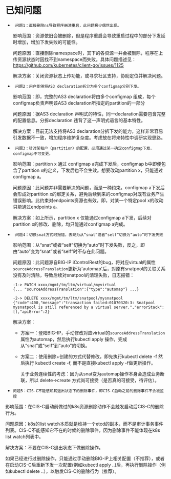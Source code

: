 # 已知问题

* ` 问题1：直接删除ns导致程序崩溃重启，此问题极少偶然出现。`

   影响范围：资源依旧会被删除，但是程序重启会导致重启过程中的部分下发延时增加，增加下发失败的可能性。

   问题原因：直接删除namespace时，其下的各资源一并会被删除，程序在上传资源状态时因找不到namespace而失败。具体问题描述见：https://github.com/kubernetes/client-go/issues/1125

   解决方案：关闭资源状态上传功能，或寻求社区支持，协助定位并解决问题。


* ` 问题2：用户能够将AS3 declaration拆分为多个configmap分别下发。`

   影响范围：即，完整的AS3 declaration将由多个configmap 组成，每个configmap负责声明该AS3 declaration所指定的partition的一部分

   问题原因：据AS3 declaration 声明式的特性，同一declaration需要包含完整的配置信息。分拆declaration 违背了这一声明式语言的基本特性。

   解决方案：目前无法支持将AS3 declaration分拆下发的能力，这样非常容易引发数据不一致，增加程序维护复杂度。考虑放在将来特性中调研实现思路。


* ` 问题3：针对某租户（partition）的配置，必须通过某一确定configmap下发，configmap不可变更。`

   影响范围：partition x 通过 configmap a完成下发后，configmap b中即便包含了partition x的定义，下发后也不会生效。想要改动partition x，只能通过 configmap a。

   问题原因：此问题并非需要解决的问题，而是一种约束。configmap a下发后会形成对partition x的绑定关系，避免后续到来的configmap对既有业务产生错误影响。此约束对endpoints资源也有效，即，对某一个特定pool x的改动只能通过endpoints a。

   解决方案：如上所示，partition x 仅能通过configmap a下发，后续对partition x的修改、删除，均只能通过configmap a完成。
   
* ` 问题4：切换snat方式时报错，表现为从“snat”或者“self”切换为“auto”时下发失败`

  影响范围：从“snat”或者“self”切换为“auto”时下发失败，反之，即由“auto”变为“snat”或者“self”时不存在此问题。

  问题原因：此问题源自BIG-IP iControlRest的bug，将对应virtual的属性`sourceAddressTranslation`更新为'automap'后，对原有snatpool的关联关系没有及时清除，导致后续对snatpool的清理失败，日志报错：
  
  ```
  -1-> PATCH xxxx/mgmt/tm/ltm/virtual/myvirtual
  {... "sourceAddressTranslation":{"type":"automap"} ...}

  -2-> DELETE xxxx/mgmt/tm/ltm/snatpool/mysnatpool
  {"code":400,"message":"transaction failed:01070320:3: Snatpool mysnatpool is still referenced by a virtual server.","errorStack":[],"apiError":2}
  ```

  解决方案：
  
  * 方案一：登陆BIG-IP，手动修改对应virtual的`sourceAddressTranslation`属性为automap，然后执行kubectl apply 操作，完成从“snat”或“self”到“auto”的切换。

  * 方案二：使用删除+创建的方式代替修改，即先执行kubectl delete -f 然后执行 kubectl create -f, 而不是直接kubectl apply -f做更新操作。
  
    关于业务连续性的考虑：因为从snat变为automap操作本身会造成业务断联，所以 delete->create 方式尚可接受（是否真的可接受，待评估）。

*  `问题5：CIS-C不能感知其退出状态下的删除事件，即CIS-C启动之前的删除事件不会被监控`

  影响范围：在CIS-C启动前做过的k8s资源删除动作不会触发启动后CIS-C的删除行为。

  问题原因：k8s的list watch本质就是维持一个etcd的副本，而不是审计事务事件列表。CIS-C不能感知它不在的时候的删除事件，因为删除事件不能体现在k8s list watch列表中。

  解决方案：不要在CIS-C退出状态下做删除操作。
  
  如果已经进行过删除操作，只能通过手动删除BIG-IP上相关配置（不推荐），或者在启动CIS-C后重新下发一次配置(例如kubectl apply ..)后，再执行删除操作（例如kubectl delete ..），以触发CIS-C的删除行为（推荐）。
